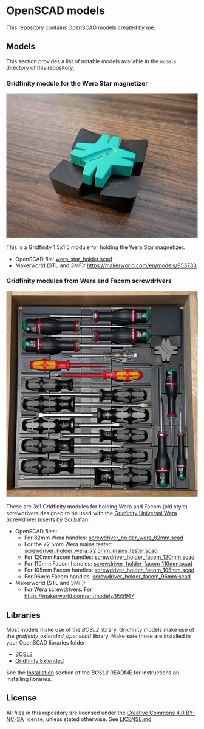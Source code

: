 # OpenSCAD models

This repository contains OpenSCAD models created by me.


## Models

This section provides a list of notable models available in the `models` directory of this repository.

### Gridfinity module for the Wera Star magnetizer

![](images/wera_star_holder.jpg)

This is a Gridfinity 1.5x1.5 module for holding the Wera Star magnetizer.

- OpenSCAD file: [wera_star_holder.scad](models/gridfinity/wera_star_holder.scad)
- Makerworld (STL and 3MF): https://makerworld.com/en/models/953733

### Gridfinity modules from Wera and Facom screwdrivers

![](images/screwdriver_holder.jpg)

These are 3x1 Gridfinity modules for holding Wera and Facom (old style) screwdrivers
designed to be used with the [Gridfinity Universal Wera Screwdriver Inserts by Scubafan](https://makerworld.com/en/models/475390#profileId-393764).

- OpenSCAD files:
    - For 82mm Wera handles: [screwdriver_holder_wera_82mm.scad](models/gridfinity/screwdriver_holder_wera_82mm.scad)
    - For the 72.5mm Wera mains tester: [screwdriver_holder_wera_72.5mm_mains_tester.scad](models/gridfinity/screwdriver_holder_wera_72.5mm_mains_tester.scad)
    - For 120mm Facom handles: [screwdriver_holder_facom_120mm.scad](models/gridfinity/screwdriver_holder_facom_120mm.scad)
    - For 110mm Facom handles: [screwdriver_holder_facom_110mm.scad](models/gridfinity/screwdriver_holder_facom_110mm.scad)
    - For 105mm Facom handles: [screwdriver_holder_facom_105mm.scad](models/gridfinity/screwdriver_holder_facom_105mm.scad)
    - For 96mm Facom handles: [screwdriver_holder_facom_96mm.scad](models/gridfinity/screwdriver_holder_facom_96mm.scad)
- Makerworld (STL and 3MF):
    - For Wera screwdrivers: For https://makerworld.com/en/models/955947


## Libraries

Most models make use of the _BOSL2_ library.
Gridfinity models make use of the _gridfinity_extended_openscad_ library.
Make sure those are installed in your OpenSCAD libraries folder:

- [BOSL2](https://github.com/BelfrySCAD/BOSL2)
- [Gridfinity Extended](https://github.com/ostat/gridfinity_extended_openscad)

See the [Installation](https://github.com/BelfrySCAD/BOSL2?tab=readme-ov-file#installation) section of the _BOSL2_ README for instructions on installing libraries.


## License

All files in this repository are licensed under the [Creative Commons 4.0 BY-NC-SA](https://creativecommons.org/licenses/by-nc-sa/4.0/) license, unless stated otherwise.
See [LICENSE.md](./LICENSE.md).
